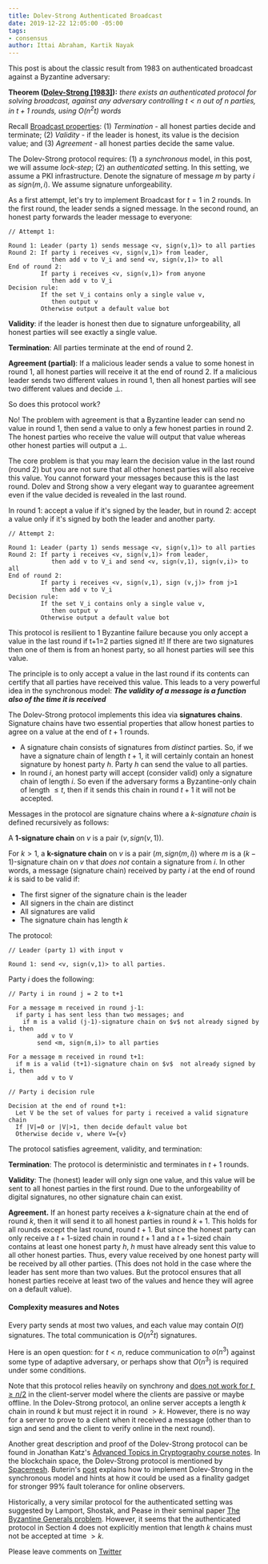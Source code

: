 ```yaml
---
title: Dolev-Strong Authenticated Broadcast
date: 2019-12-22 12:05:00 -05:00
tags:
- consensus
author: Ittai Abraham, Kartik Nayak
---
```


This post is about the classic result from 1983 on authenticated broadcast against a Byzantine adversary:

**Theorem ([Dolev-Strong \[1983\]](https://www.cse.huji.ac.il/~dolev/pubs/authenticated.pdf)):** *there exists an authenticated protocol for solving broadcast, against any adversary controlling $t<n$ out of $n$ parties, in $t+1$ rounds, using $O(n^2t)$ words*


Recall [Broadcast properties](https://decentralizedthoughts.github.io/2019-06-27-defining-consensus/): (1) *Termination* -  all honest parties decide and terminate; (2) *Validity* - if the leader is honest, its value is the decision value; and (3) *Agreement* - all honest parties decide the same value.


The Dolev-Strong protocol requires: (1) a *synchronous* model, in this post, we will assume *lock-step*; (2) an *authenticated* setting.  In this setting, we assume a PKI infrastructure. Denote the signature of message $m$ by party $i$ as $sign(m,i)$. We assume signature unforgeability.

As a first attempt, let's try to implement Broadcast for $t=1$ in 2 rounds. In the first round, the leader sends a signed message. In the second round, an honest party forwards the leader message to everyone:

```
// Attempt 1:

Round 1: Leader (party 1) sends message <v, sign(v,1)> to all parties
Round 2: If party i receives <v, sign(v,1)> from leader,
            then add v to V_i and send <v, sign(v,1)> to all
End of round 2: 
         If party i receives <v, sign(v,1)> from anyone
            then add v to V_i
Decision rule:
         If the set V_i contains only a single value v,
            then output v
         Otherwise output a default value bot
```

**Validity**: if the leader is honest then due to signature unforgeability, all honest parties will see exactly a single value.

**Termination**: All parties terminate at the end of round 2.

**Agreement (partial)**: If a malicious leader sends a value to some honest in round 1, all honest parties will receive it at the end of round 2. If a malicious leader sends two different values in round 1, then all honest parties will see two different values and decide $\bot$.

So does this protocol work?

No! The problem with agreement is that a Byzantine leader can send no value in round 1, then send a value to only a few honest parties in round 2. The honest parties who receive the value will output that value whereas other honest parties will output a $\bot$.

The core problem is that you may learn the decision value in the last round (round 2) but you are not sure that all other honest parties will also receive this value. You cannot forward your messages because this is the last round. Dolev and Strong show a very elegant way to guarantee agreement even if the value decided is revealed in the last round.

In round 1: accept a value if it's signed by the leader, but in round 2: accept a value only if it's signed by both the leader and another party.


```
// Attempt 2:

Round 1: Leader (party 1) sends message <v, sign(v,1)> to all parties
Round 2: If party i receives <v, sign(v,1)> from leader,
            then add v to V_i and send <v, sign(v,1), sign(v,i)> to all
End of round 2: 
         If party i receives <v, sign(v,1), sign (v,j)> from j>1
            then add v to V_i
Decision rule:
         If the set V_i contains only a single value v,
            then output v
         Otherwise output a default value bot
```

This protocol is resilient to 1 Byzantine failure because you only accept a value in the last round if t+1=2 parties signed it! If there are two signatures then one of them is from an honest party, so all honest parties will see this value. 

The principle is to only accept a value in the last round if its contents can certify that all parties have received this value. This leads to a very powerful idea in the synchronous model:
***The validity of a message is a function also of the time it is received***

The Dolev-Strong protocol implements this idea via **signatures chains**. Signature chains have two essential properties that allow honest parties to agree on a value at the end of $t+1$ rounds.
- A signature chain consists of signatures from *distinct* parties. So, if we have a signature chain of length $t+1$, it will certainly contain an honest signature by honest party $h$. Party $h$ can send the value to all parties.
- In round $i$, an honest party will accept (consider valid) only a signature chain of length $i$. So even if the adversary forms a Byzantine-only chain of length $\leq t$, then if it sends this chain in round $t+1$ it will not be accepted.

Messages in the protocol are signature chains where a *k-signature chain* is defined recursively as follows:

A **1-signature chain** on $v$ is a pair $(v, sign(v,1))$.

For $k>1$, a **k-signature chain** on $v$ is a pair $(m, sign (m,i))$ where $m$ is a $(k-1)$-signature chain on $v$ that *does not* contain a signature from $i$. In other words, a message (signature chain) received by party $i$ at the end of round $k$ is said to be valid if:

- The first signer of the signature chain is the leader
- All signers in the chain are distinct
- All signatures are valid
- The signature chain has length $k$


The protocol:
```
// Leader (party 1) with input v

Round 1: send <v, sign(v,1)> to all parties.
```

Party $i$ does the following:
```
// Party i in round j = 2 to t+1

For a message m received in round j-1:
  if party i has sent less than two messages; and
    if m is a valid (j-1)-signature chain on $v$ not already signed by i, then
        add v to V
        send <m, sign(m,i)> to all parties

For a message m received in round t+1:
  if m is a valid (t+1)-signature chain on $v$  not already signed by i, then
        add v to V
```



```
// Party i decision rule

Decision at the end of round t+1:
  Let V be the set of values for party i received a valid signature chain
  If |V|=0 or |V|>1, then decide default value bot
  Otherwise decide v, where V={v}
```

The protocol satisfies agreement, validity, and termination:

**Termination**: The protocol is deterministic and terminates in $t+1$ rounds.

**Validity**: The (honest) leader will only sign one value, and this value will be sent to all honest parties in the first round. Due to the unforgeability of digital signatures, no other signature chain can exist.

**Agreement.** If an honest party receives a $k$-signature chain at the end of round $k$, then it will send it to all honest parties in round $k+1$. This holds for all rounds except the last round, round $t+1$. But since the honest party can only receive a $t+1$-sized chain in round $t+1$ and a $t+1$-sized chain contains at least one honest party $h$, $h$ must have already sent this value to all other honest parties. Thus, every value received by one honest party will be received by all other parties. (This does not hold in the case where the leader has sent more than two values. But the protocol ensures that all honest parties receive at least two of the values and hence they will agree on a default value).

#### Complexity measures and Notes

Every party sends at most two values, and each value may contain $O(t)$ signatures. The total communication is $O(n^2t)$ signatures.

Here is an open question: for $t<n$, reduce communication to $o(n^3)$ against some type of adaptive adversary, or perhaps show that $O(n^3)$ is required under some conditions.

Note that this protocol relies heavily on synchrony and [does not work for $t \geq n/2$](https://decentralizedthoughts.github.io/2019-11-02-primary-backup-for-2-servers-and-omission-failures-is-impossible/) in the client-server model where the clients are passive or maybe offline.
In the Dolev-Strong protocol,  an online server accepts a length $k$ chain in round $k$ but must reject it in round $>k$. However, there is no way for a server to prove to a client when it received a message (other than to sign and send and the client to verify online in the next round).

Another great description and proof of the Dolev-Strong protocol can be found in Jonathan Katz's [Advanced Topics in Cryptography course notes](http://www.cs.umd.edu/~jkatz/gradcrypto2/NOTES/lecture26.pdf). In the blockchain space, the Dolev-Strong protocol is mentioned by [Spacemesh](https://spacemesh.io/byzantine-agreement-algorithms-and-dolev-strong/). Buterin's [post](https://vitalik.ca/general/2018/08/07/99_fault_tolerant.html) explains how to implement Dolev-Strong in the synchronous model and hints at how it could be used as a finality gadget for stronger $99\%$ fault tolerance for online observers.

Historically, a very similar protocol for the authenticated setting was suggested by Lamport, Shostak, and Pease in their seminal paper [The Byzantine Generals problem](https://lamport.azurewebsites.net/pubs/byz.pdf). However, it seems that the authenticated protocol in Section 4 does not explicitly mention that length $k$ chains must not be accepted at time $>k$.


Please leave comments on [Twitter](https://twitter.com/ittaia/status/1208871356516966401?s=20)

